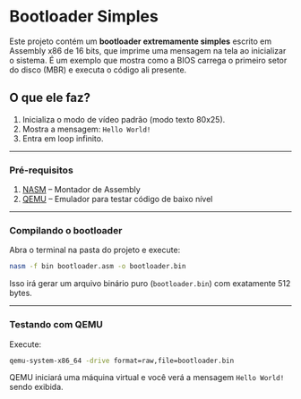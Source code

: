 # Bootloader Simples

Este projeto contém um **bootloader extremamente simples** escrito em Assembly x86 de 16 bits, que imprime uma mensagem na tela ao inicializar o sistema. É um exemplo que mostra como a BIOS carrega o primeiro setor do disco (MBR) e executa o código ali presente.

## O que ele faz?

1. Inicializa o modo de vídeo padrão (modo texto 80x25).
2. Mostra a mensagem: `Hello World!`
3. Entra em loop infinito.

---

### Pré-requisitos

1. [NASM](https://www.nasm.us/) – Montador de Assembly
2. [QEMU](https://www.qemu.org/) – Emulador para testar código de baixo nível

---

### Compilando o bootloader

Abra o terminal na pasta do projeto e execute:

```bash
nasm -f bin bootloader.asm -o bootloader.bin
```

Isso irá gerar um arquivo binário puro (`bootloader.bin`) com exatamente 512 bytes.

---

### Testando com QEMU

Execute:

```bash
qemu-system-x86_64 -drive format=raw,file=bootloader.bin
```

QEMU iniciará uma máquina virtual e você verá a mensagem `Hello World!` sendo exibida.

